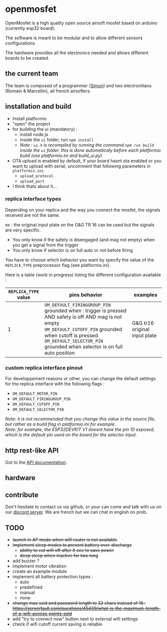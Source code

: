 # openmosfet

OpenMosfet is a high quality open source airsoft mosfet based on arduino (currently esp32 board).

The software is meant to be modular and to allow different sensors configurations.

The hardware provides all the electronics needed and allows different boards to be created.

## the current team
The team is composed of a programmer ([Simon](https://github.com/simonjamain)) and two electronitians (Romain & Marcellin), all french airsofters.

## installation and build
- Install platformio
- "open" the project
- for building the ui (mandatory) :
  - install node.js
  - inside the `ui` folder, run `npm install`
  - *Note : `ui.h` is recompiled by running the command `npm run build` inside the `ui` folder. this is done automaticaly before each platformio build (see platformio.ini and build_ui.py)*
- OTA upload is enabled by default, if your board hasnt ota enabled or you want to upload with serial, uncomment that following parameters in `platformio.ini`
  - `upload_protocol`
  - `upload_port`
- I think thats about it...

### replica interface types
Depending on your replica and the way you connect the mosfet, the signals received are not the same.

ex : the original input plate on the G&G TR 16 can be used but the signals are very specific.
- You only know if the safety is disengaged (and mag not empty) when you get a signal from the trigger
- You only know if selector is on full auto or not before firing

You have to choose which behavior you want by specify the value of the `REPLICA_TYPE` preprocessor flag (see platformio.ini).

Here is a table (work in progress) listing the different configuration available :

`REPLICA_TYPE` value | pins behavior | examples
---------------------|---------------|--------------
1 | `OM_DEFAULT_FIRINGGROUP_PIN` grounded when : trigger is pressed AND safety is off AND mag is not empty<br>`OM_DEFAULT_CUTOFF_PIN` grounded when cutoff is pressed<br>`OM_DEFAULT_SELECTOR_PIN` grounded when selector is on full auto position | G&G tr16 original input plate

### custom replica interface pinout
For developpement reasons or other, you can change the default settings for the replica interface with the following flags :

- `OM_DEFAULT_MOTOR_PIN`
- `OM_DEFAULT_FIRINGGROUP_PIN`
- `OM_DEFAULT_CUTOFF_PIN`
- `OM_DEFAULT_SELECTOR_PIN`

*Note: it is not recommended that you change this value in the source file, but rather as a build flag in platformio.ini for example.*  
*Note: for example, the ESP32DEVKIT V1 doesnt have the pin 10 exposed, which is the default pin used on the board for the selector input.*

## http rest-like API

Got to the [API documentation](/doc/api).

## hardware

## contribute
Don't hesitate to contact us via github, or your can come and talk with us on our [discord server](https://discord.gg/XuzSSbgE).
We are french but we can chat in english no prob.

## TODO
- ~~launch in AP mode when wifi router is not available~~
- ~~implement sleep modes to prevent battery over-discharge~~
    - ~~ability to cut wifi off after X sec to save power~~
    - ~~deep sleep when inactive for two long~~
- add buzzer ?
- implement motor vibration
- create an example module
- implement all battery protection types :
  - auto
  - predefined
  - manual
  - none
- ~~change max ssid and password length to 32 chars instead of 16 : https://serverfault.com/questions/45439/what-is-the-maximum-length-of-a-wifi-access-points-ssid~~
- add "try to connect now" button next to external wifi settings
- check if wifi cutoff current saving is reliable

